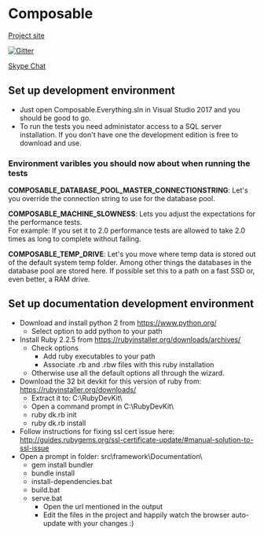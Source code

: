 # Composable

[Project site](http://composabletk.net/)

[![Gitter](https://badges.gitter.im/Composable4/Lobby.svg)](https://gitter.im/Composable4/Lobby?utm_source=badge&utm_medium=badge&utm_campaign=pr-badge&utm_content=badge)

[Skype Chat](https://join.skype.com/awyeJlk3rVbu)


## Set up development environment
* Just open Composable.Everything.sln in Visual Studio 2017 and you should be good to go.
* To run the tests you need administator access to a SQL server installation. If you don't have one the development edition is free to download and use.

### Environment varibles you should now about when running the tests

**COMPOSABLE_DATABASE_POOL_MASTER_CONNECTIONSTRING**: Let's you override the connection string to use for the database pool.

**COMPOSABLE_MACHINE_SLOWNESS**: 
Lets you adjust the expectations for the performance tests.  
For example: If you set it to 2.0 performance tests are allowed to take 2.0 times as long to complete without failing.

**COMPOSABLE_TEMP_DRIVE**:
Let's you move where temp data is stored out of the default system temp folder. 
Among other things the databases in the database pool are stored here.
If possible set this to a path on a fast SSD or, even better, a RAM drive.

## Set up documentation development environment

* Download and install python 2 from https://www.python.org/
  * Select option to add python to your path
* Install Ruby 2.2.5 from https://rubyinstaller.org/downloads/archives/
  * Check options
    * Add ruby executables to your path
    * Associate .rb and .rbw files with this ruby installation
  * Otherwise use all the default options all through the wizard.
* Download the 32 bit devkit for this version of ruby from: https://rubyinstaller.org/downloads/
  * Extract it to: C:\RubyDevKit\
  * Open a command prompt in C:\RubyDevKit\
  * ruby dk.rb init
  * ruby dk.rb install
* Follow instructions for fixing ssl cert issue here: http://guides.rubygems.org/ssl-certificate-update/#manual-solution-to-ssl-issue
* Open a prompt in folder: src\framework\Documentation\
  * gem install bundler
  * bundle install
  * install-dependencies.bat
  * build.bat
  * serve.bat
    * Open the url mentioned in the output
    * Edit the files in the project and happily watch the browser auto-update with your changes :)

